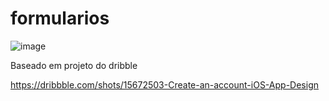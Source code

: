 # formularios
![image](https://user-images.githubusercontent.com/47305804/199331292-86122c36-56c5-4bd8-b29e-7e955b2acbaa.png)


Baseado em projeto do dribble 

https://dribbble.com/shots/15672503-Create-an-account-iOS-App-Design
